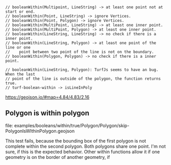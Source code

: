 
```

// booleanWithin(Multipoint, LineString) -> at least one point not at start or end.
// booleanWithin(Point, LineString) -> ignore Vertices.
// booleanWithin(Point, Polygon) -> ignore Vertices.
// booleanWithin(MultiPoint, LineString) -> at least one inner point.
// booleanWithin(MultiPoint, Polygon) -> at least one inner point.
// booleanWithin(LineString, LineString) -> no check if there is a inner point.
// booleanWithin(LineString, Polygon) -> at least one point of the line or one 
//    point between two point of the line is not on the boundary.
// booleanWithin(Polygon, Polygon) -> no check if there is a inner point.

// booleanWithin(LineString, Polygon): TurfJs seems to have an bug. When the last
// point of the line is outside of the polygon, the function returns true.
// turf-boolean-within -> isLineInPoly

```



https://geojson.io/#map=4.84/4.83/2.16


## Polygon is within polygon
file: examples/booleans/within/true/Polygon/Polygon/skip-PolygonIsWIthinPolygon.geojson

This test fails, because the bounding box of the first polygon is not complete within the second polygon. Both polygons share one point.
I'm not sure, if this is the expected behavior. Other within functions allow it if one geometry is on the border of another geometry, if 
